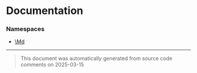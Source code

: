 # Documentation

### Namespaces

* [\Md](./namespaces/md.md)


--------
> This document was automatically generated from source code comments on 2025-03-15
